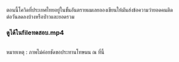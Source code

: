 ตอนนี้โควิดที่ประเทศไทยอยู่ในขั้นอันตรายผมเลยลองเขียนให้มันส่งข้อความว่ายอดคนติด
<br>
 ต่อวันลดลงบ้างหรือป่าวและยอดรวม
 <br>
<h3>ดูได้ในfileทดสอบ.mp4</h3>
<br>
หมายเหตุ : ภาพไม่ค่อยชัดขอประทานโทษมน ณ ที่นี้
